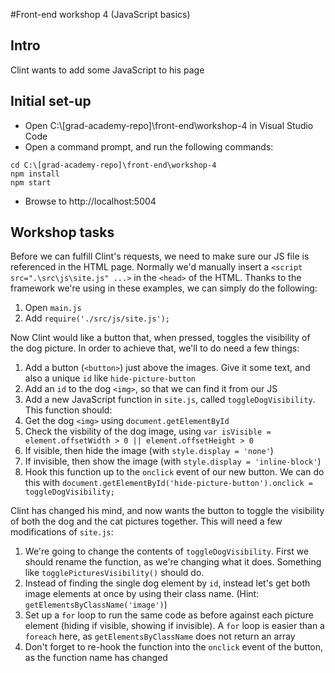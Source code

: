 #Front-end workshop 4 (JavaScript basics)
## Intro
Clint wants to add some JavaScript to his page
## Initial set-up
* Open C:\\[grad-academy-repo]\front-end\workshop-4 in Visual Studio Code  
* Open a command prompt, and run the following commands:
```
cd C:\[grad-academy-repo]\front-end\workshop-4
npm install
npm start
```
* Browse to http://localhost:5004

## Workshop tasks
Before we can fulfill Clint's requests, we need to make sure our JS file is referenced in the HTML page. Normally we'd manually insert a `<script src=".\src\js\site.js" ...>` in the `<head>` of the HTML. Thanks to the framework we're using in these examples, we can simply do the following:

1. Open `main.js`
1. Add `require('./src/js/site.js');`

Now Clint would like a button that, when pressed, toggles the visibility of the dog picture. In order to achieve that, we'll to do need a few things:

1. Add a button (`<button>`) just above the images. Give it some text, and also a unique `id` like `hide-picture-button`
1. Add an `id` to the dog `<img>`, so that we can find it from our JS
1. Add a new JavaScript function in `site.js`, called `toggleDogVisibility`. This function should:
  1. Get the dog `<img>` using `document.getElementById`
  1. Check the visbility of the dog image, using `var isVisible = element.offsetWidth > 0 || element.offsetHeight > 0`
  1. If visible, then hide the image (with `style.display = 'none'`)
  1. If invisible, then show the image (with `style.display = 'inline-block'`)
1. Hook this function up to the `onclick` event of our new button. We can do this with `document.getElementById('hide-picture-button').onclick = toggleDogVisibility;`

Clint has changed his mind, and now wants the button to toggle the visibility of both the dog and the cat pictures together. This will need a few modifications of `site.js`:

1. We're going to change the contents of `toggleDogVisibility`. First we should rename the function, as we're changing what it does. Something like `togglePicturesVisibility()` should do.
1. Instead of finding the single dog element by `id`, instead let's get both image elements at once by using their class name. (Hint: `getElementsByClassName('image')`)
1. Set up a `for` loop to run the same code as before against each picture element (hiding if visible, showing if invisible). A `for` loop is easier than a `foreach` here, as  `getElementsByClassName` does not return an array
1. Don't forget to re-hook the function into the `onclick` event of the button, as the function name has changed
